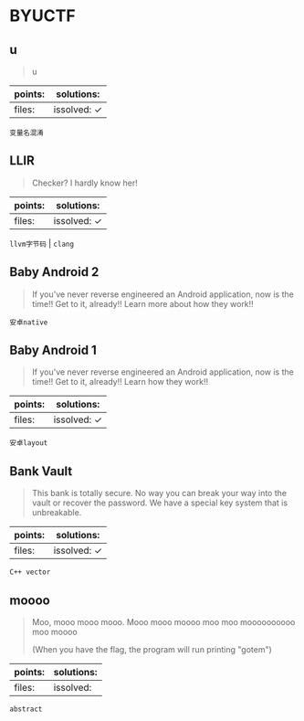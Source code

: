 ﻿# BYUCTF

## u

> u

| points:  | solutions:  |
|-------|-------|
| files:  | issolved: ✓ |

`变量名混淆`

## LLIR

> Checker? I hardly know her!

| points:  | solutions:  |
|-------|-------|
| files:  | issolved: ✓ |

`llvm字节码` | `clang`

## Baby Android 2

> If you've never reverse engineered an Android application, now is the time!! Get to it, already!! Learn more about how they work!!

`安卓native`

## Baby Android 1

> If you've never reverse engineered an Android application, now is the time!! Get to it, already!! Learn how they work!!

| points:  | solutions:  |
|-------|-------|
| files:  | issolved: ✓ |

`安卓layout`

## Bank Vault

> This bank is totally secure. No way you can break your way into the vault or recover the password. We have a special key system that is unbreakable.

| points:  | solutions:  |
|-------|-------|
| files:  | issolved: ✓ |

`C++ vector`

## moooo

> Moo, mooo mooo mooo. Mooo mooo moooo moo moo moooooooooo moo moooo
> 
> (When you have the flag, the program will run printing "gotem")

| points:  | solutions:  |
|-------|-------|
| files:  | issolved:  |

`abstract`
